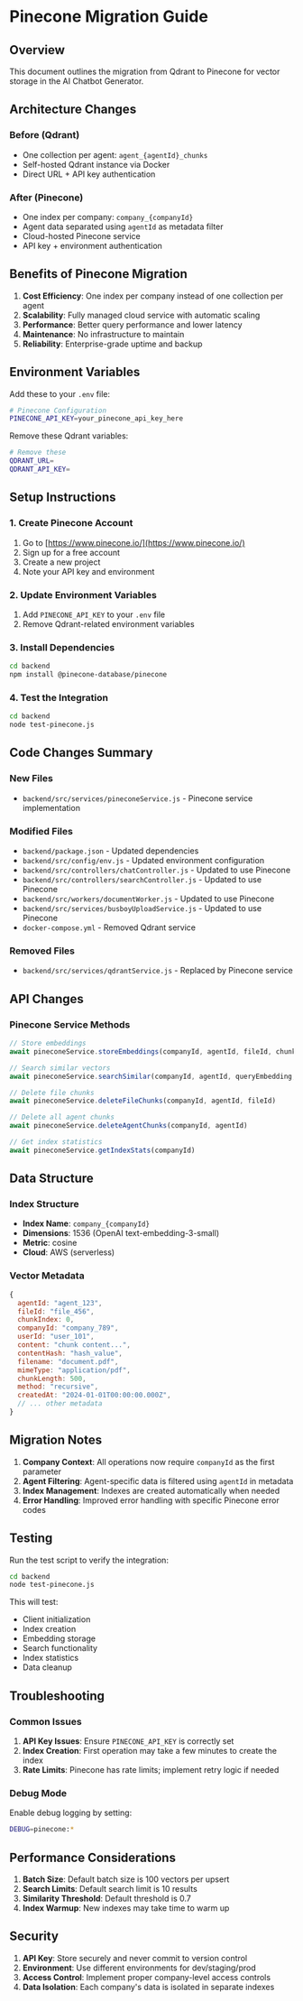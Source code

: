 # Pinecone Migration Guide

## Overview
This document outlines the migration from Qdrant to Pinecone for vector storage in the AI Chatbot Generator.

## Architecture Changes

### Before (Qdrant)
- One collection per agent: `agent_{agentId}_chunks`
- Self-hosted Qdrant instance via Docker
- Direct URL + API key authentication

### After (Pinecone)
- One index per company: `company_{companyId}`
- Agent data separated using `agentId` as metadata filter
- Cloud-hosted Pinecone service
- API key + environment authentication

## Benefits of Pinecone Migration

1. **Cost Efficiency**: One index per company instead of one collection per agent
2. **Scalability**: Fully managed cloud service with automatic scaling
3. **Performance**: Better query performance and lower latency
4. **Maintenance**: No infrastructure to maintain
5. **Reliability**: Enterprise-grade uptime and backup

## Environment Variables

Add these to your `.env` file:

```bash
# Pinecone Configuration
PINECONE_API_KEY=your_pinecone_api_key_here
```

Remove these Qdrant variables:
```bash
# Remove these
QDRANT_URL=
QDRANT_API_KEY=
```

## Setup Instructions

### 1. Create Pinecone Account
1. Go to [https://www.pinecone.io/](https://www.pinecone.io/)
2. Sign up for a free account
3. Create a new project
4. Note your API key and environment

### 2. Update Environment Variables
1. Add `PINECONE_API_KEY` to your `.env` file
2. Remove Qdrant-related environment variables

### 3. Install Dependencies
```bash
cd backend
npm install @pinecone-database/pinecone
```

### 4. Test the Integration
```bash
cd backend
node test-pinecone.js
```

## Code Changes Summary

### New Files
- `backend/src/services/pineconeService.js` - Pinecone service implementation

### Modified Files
- `backend/package.json` - Updated dependencies
- `backend/src/config/env.js` - Updated environment configuration
- `backend/src/controllers/chatController.js` - Updated to use Pinecone
- `backend/src/controllers/searchController.js` - Updated to use Pinecone
- `backend/src/workers/documentWorker.js` - Updated to use Pinecone
- `backend/src/services/busboyUploadService.js` - Updated to use Pinecone
- `docker-compose.yml` - Removed Qdrant service

### Removed Files
- `backend/src/services/qdrantService.js` - Replaced by Pinecone service

## API Changes

### Pinecone Service Methods

```javascript
// Store embeddings
await pineconeService.storeEmbeddings(companyId, agentId, fileId, chunks, embeddings, context)

// Search similar vectors
await pineconeService.searchSimilar(companyId, agentId, queryEmbedding, options)

// Delete file chunks
await pineconeService.deleteFileChunks(companyId, agentId, fileId)

// Delete all agent chunks
await pineconeService.deleteAgentChunks(companyId, agentId)

// Get index statistics
await pineconeService.getIndexStats(companyId)
```

## Data Structure

### Index Structure
- **Index Name**: `company_{companyId}`
- **Dimensions**: 1536 (OpenAI text-embedding-3-small)
- **Metric**: cosine
- **Cloud**: AWS (serverless)

### Vector Metadata
```javascript
{
  agentId: "agent_123",
  fileId: "file_456",
  chunkIndex: 0,
  companyId: "company_789",
  userId: "user_101",
  content: "chunk content...",
  contentHash: "hash_value",
  filename: "document.pdf",
  mimeType: "application/pdf",
  chunkLength: 500,
  method: "recursive",
  createdAt: "2024-01-01T00:00:00.000Z",
  // ... other metadata
}
```

## Migration Notes

1. **Company Context**: All operations now require `companyId` as the first parameter
2. **Agent Filtering**: Agent-specific data is filtered using `agentId` in metadata
3. **Index Management**: Indexes are created automatically when needed
4. **Error Handling**: Improved error handling with specific Pinecone error codes

## Testing

Run the test script to verify the integration:

```bash
cd backend
node test-pinecone.js
```

This will test:
- Client initialization
- Index creation
- Embedding storage
- Search functionality
- Index statistics
- Data cleanup

## Troubleshooting

### Common Issues

1. **API Key Issues**: Ensure `PINECONE_API_KEY` is correctly set
3. **Index Creation**: First operation may take a few minutes to create the index
4. **Rate Limits**: Pinecone has rate limits; implement retry logic if needed

### Debug Mode

Enable debug logging by setting:
```bash
DEBUG=pinecone:*
```

## Performance Considerations

1. **Batch Size**: Default batch size is 100 vectors per upsert
2. **Search Limits**: Default search limit is 10 results
3. **Similarity Threshold**: Default threshold is 0.7
4. **Index Warmup**: New indexes may take time to warm up

## Security

1. **API Key**: Store securely and never commit to version control
2. **Environment**: Use different environments for dev/staging/prod
3. **Access Control**: Implement proper company-level access controls
4. **Data Isolation**: Each company's data is isolated in separate indexes
